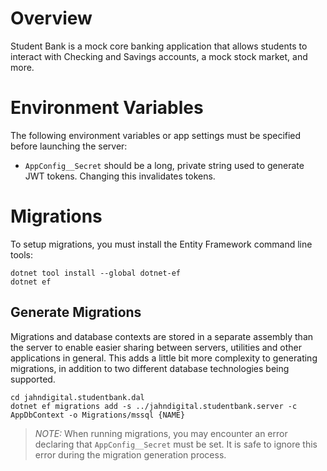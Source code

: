 # Overview

Student Bank is a mock core banking application that allows students to interact with Checking and Savings accounts, a mock stock market, and more.

# Environment Variables

The following environment variables or app settings must be specified before launching the server:

* `AppConfig__Secret` should be a long, private string used to generate JWT tokens.  Changing this invalidates tokens.

# Migrations

To setup migrations, you must install the Entity Framework command line tools:

```shell
dotnet tool install --global dotnet-ef
dotnet ef
```

## Generate Migrations

Migrations and database contexts are stored in a separate assembly than the server to enable easier sharing between servers, utilities
and other applications in general.  This adds a little bit more complexity to generating migrations, in addition to two different
database technologies being supported.

    cd jahndigital.studentbank.dal
    dotnet ef migrations add -s ../jahndigital.studentbank.server -c AppDbContext -o Migrations/mssql {NAME}

> *NOTE:* When running migrations, you may encounter an error declaring that `AppConfig__Secret` must be set.  It is safe to ignore this error during the migration generation process.
